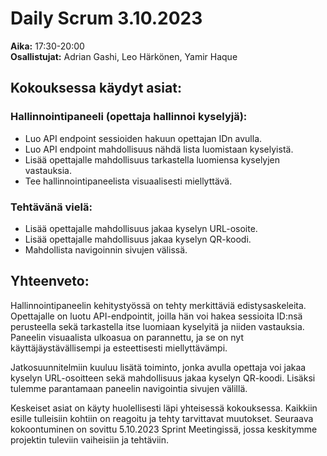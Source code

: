 # Daily Scrum 3.10.2023

**Aika:** 17:30-20:00  
**Osallistujat:** Adrian Gashi, Leo Härkönen, Yamir Haque

## Kokouksessa käydyt asiat:

### Hallinnointipaneeli (opettaja hallinnoi kyselyjä):
- Luo API endpoint sessioiden hakuun opettajan IDn avulla.
- Luo API endpoint mahdollisuus nähdä lista luomistaan kyselyistä.
- Lisää opettajalle mahdollisuus tarkastella luomiensa kyselyjen vastauksia.
- Tee hallinnointipaneelista visuaalisesti miellyttävä.

### Tehtävänä vielä:
- Lisää opettajalle mahdollisuus jakaa kyselyn URL-osoite.
- Lisää opettajalle mahdollisuus jakaa kyselyn QR-koodi.
- Mahdollista navigoinnin sivujen välissä.

## Yhteenveto:

Hallinnointipaneelin kehitystyössä on tehty merkittäviä edistysaskeleita. Opettajalle on luotu API-endpointit, joilla hän voi hakea sessioita ID:nsä perusteella sekä tarkastella itse luomiaan kyselyitä ja niiden vastauksia. Paneelin visuaalista ulkoasua on parannettu, ja se on nyt käyttäjäystävällisempi ja esteettisesti miellyttävämpi.

Jatkosuunnitelmiin kuuluu lisätä toiminto, jonka avulla opettaja voi jakaa kyselyn URL-osoitteen sekä mahdollisuus jakaa kyselyn QR-koodi. Lisäksi tulemme parantamaan paneelin navigointia sivujen välillä.

Keskeiset asiat on käyty huolellisesti läpi yhteisessä kokouksessa. Kaikkiin esille tulleisiin kohtiin on reagoitu ja tehty tarvittavat muutokset. Seuraava kokoontuminen on sovittu 5.10.2023 Sprint Meetingissä, jossa keskitymme projektin tuleviin vaiheisiin ja tehtäviin.
